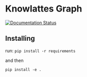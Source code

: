 # Knowlattes Graph

[![Documentation Status](https://readthedocs.org/projects/knowlattes/badge/?version=101)](https://knowlattes.readthedocs.io/en/101/?badge=101)

## Installing

run:
`pip install -r requirements`

and then

`pip install -e .`
